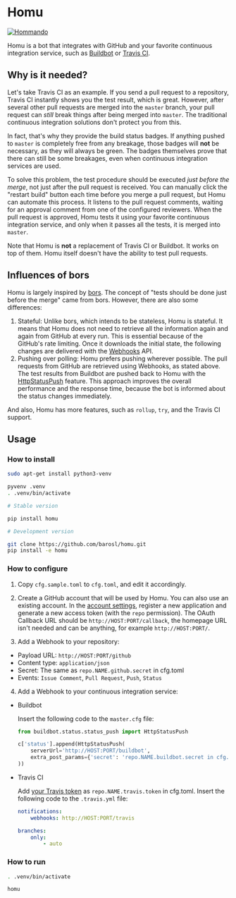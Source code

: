 # Homu

[![Hommando]][Akemi Homura]

Homu is a bot that integrates with GitHub and your favorite continuous
integration service, such as [Buildbot] or [Travis CI].

[Hommando]: https://i.imgur.com/j0jNvHF.png
[Akemi Homura]: https://wiki.puella-magi.net/Homura_Akemi
[Buildbot]: http://buildbot.net/
[Travis CI]: https://travis-ci.org/

## Why is it needed?

Let's take Travis CI as an example. If you send a pull request to a repository,
Travis CI instantly shows you the test result, which is great. However, after
several other pull requests are merged into the `master` branch, your pull
request can *still* break things after being merged into `master`. The
traditional continuous integration solutions don't protect you from this.

In fact, that's why they provide the build status badges. If anything pushed to
`master` is completely free from any breakage, those badges will **not** be
necessary, as they will always be green. The badges themselves prove that there
can still be some breakages, even when continuous integration services are used.

To solve this problem, the test procedure should be executed *just before the
merge*, not just after the pull request is received. You can manually click the
"restart build" button each time before you merge a pull request, but Homu can
automate this process. It listens to the pull request comments, waiting for an
approval comment from one of the configured reviewers. When the pull request is
approved, Homu tests it using your favorite continuous integration service, and
only when it passes all the tests, it is merged into `master`.

Note that Homu is **not** a replacement of Travis CI or Buildbot. It works on
top of them. Homu itself doesn't have the ability to test pull requests.

## Influences of bors

Homu is largely inspired by [bors]. The concept of "tests should be done just
before the merge" came from bors. However, there are also some differences:

1. Stateful: Unlike bors, which intends to be stateless, Homu is stateful. It
   means that Homu does not need to retrieve all the information again and again
   from GitHub at every run. This is essential because of the GitHub's rate
   limiting. Once it downloads the initial state, the following changes are
   delivered with the [Webhooks] API.
2. Pushing over polling: Homu prefers pushing wherever possible. The pull
   requests from GitHub are retrieved using Webhooks, as stated above. The test
   results from Buildbot are pushed back to Homu with the [HttpStatusPush]
   feature. This approach improves the overall performance and the response
   time, because the bot is informed about the status changes immediately.

And also, Homu has more features, such as `rollup`, `try`, and the Travis CI
support.

[bors]: https://github.com/graydon/bors
[Webhooks]: https://developer.github.com/webhooks/
[HttpStatusPush]: http://docs.buildbot.net/current/manual/cfg-statustargets.html#httpstatuspush

## Usage

### How to install

```sh
sudo apt-get install python3-venv

pyvenv .venv
. .venv/bin/activate

# Stable version

pip install homu

# Development version

git clone https://github.com/barosl/homu.git
pip install -e homu
```

### How to configure

1. Copy `cfg.sample.toml` to `cfg.toml`, and edit it accordingly.

2. Create a GitHub account that will be used by Homu. You can also use an
   existing account. In the [account settings][settings], register a new
   application and generate a new access token (with the `repo` permission).
   The OAuth Callback URL should be `http://HOST:PORT/callback`, the homepage URL
   isn't needed and can be anything, for example `http://HOST:PORT/`.

3. Add a Webhook to your repository:

 - Payload URL: `http://HOST:PORT/github`
 - Content type: `application/json`
 - Secret: The same as `repo.NAME.github.secret` in cfg.toml
 - Events: `Issue Comment`, `Pull Request`, `Push`, `Status`

4. Add a Webhook to your continuous integration service:

 - Buildbot

   Insert the following code to the `master.cfg` file:

    ```python
    from buildbot.status.status_push import HttpStatusPush

    c['status'].append(HttpStatusPush(
        serverUrl='http://HOST:PORT/buildbot',
        extra_post_params={'secret': 'repo.NAME.buildbot.secret in cfg.toml'},
    ))
    ```

 - Travis CI

   Add [your Travis token][travis] as `repo.NAME.travis.token` in cfg.toml.
   Insert the following code to the `.travis.yml` file:

    ```yaml
    notifications:
        webhooks: http://HOST:PORT/travis

    branches:
        only:
            - auto
    ```

[settings]: https://github.com/settings/applications
[travis]: https://travis-ci.org/profile/info

### How to run

```sh
. .venv/bin/activate

homu
```
